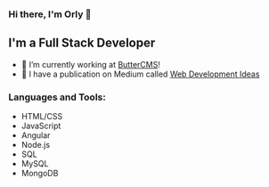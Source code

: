 ### Hi there, I'm Orly 👋

## I'm a Full Stack Developer

- 🔭 I’m currently working at [ButterCMS][job_website]!
- 🌱 I have a publication on Medium called [Web Development Ideas][medium]
  
[job_website]: https://buttercms.com/
[medium]:https://medium.com/orlyknop

### Languages and Tools:
- HTML/CSS
- JavaScript
- Angular
- Node.js
- SQL
- MySQL
- MongoDB